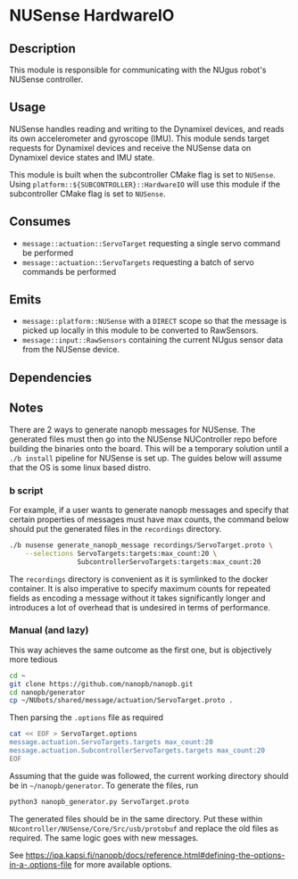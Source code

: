 # NUSense HardwareIO

## Description

This module is responsible for communicating with the NUgus robot's NUSense controller.

## Usage

NUSense handles reading and writing to the Dynamixel devices, and reads its own accelerometer and gyroscope (IMU). This module sends target requests for Dynamixel devices and receive the NUSense data on Dynamixel device states and IMU state.

This module is built when the subcontroller CMake flag is set to `NUSense`. Using `platform::${SUBCONTROLLER}::HardwareIO` will use this module if the subcontroller CMake flag is set to `NUSense`.

## Consumes

- `message::actuation::ServoTarget` requesting a single servo command be performed
- `message::actuation::ServoTargets` requesting a batch of servo commands be performed

## Emits

- `message::platform::NUSense` with a `DIRECT` scope so that the message is picked up locally in this module to be converted to RawSensors.
- `message::input::RawSensors` containing the current NUgus sensor data from the NUSense device.

## Dependencies

## Notes
There are 2 ways to generate nanopb messages for NUSense. The generated files must then go into the NUSense NUController repo before building the binaries onto the board. This will be a temporary solution until a `./b install` pipeline for NUSense is set up. The guides below will assume that the OS is some linux based distro.

### b script
For example, if a user wants to generate nanopb messages and specify that certain properties of messages must have max counts, the command below should put the generated files in the `recordings` directory.

```bash
./b nusense generate_nanopb_message recordings/ServoTarget.proto \
    --selections ServoTargets:targets:max_count:20 \
                 SubcontrollerServoTargets:targets:max_count:20
```
The `recordings` directory is convenient as it is symlinked to the docker container. It is also imperative to specify maximum counts for repeated fields as encoding a message without it takes significantly longer and introduces a lot of overhead that is undesired in terms of performance.

### Manual (and lazy)
This way achieves the same outcome as the first one, but is objectively more tedious

```bash
cd ~
git clone https://github.com/nanopb/nanopb.git
cd nanopb/generator
cp ~/NUbots/shared/message/actuation/ServoTarget.proto .
```

Then parsing the `.options` file as required
```bash
cat << EOF > ServoTarget.options
message.actuation.ServoTargets.targets max_count:20
message.actuation.SubcontrollerServoTargets.targets max_count:20
EOF
```

Assuming that the guide was followed, the current working directory should be in `~/nanopb/generator`. To generate the files, run

```bash
python3 nanopb_generator.py ServoTarget.proto
```

The generated files should be in the same directory. Put these within `NUcontroller/NUSense/Core/Src/usb/protobuf` and replace the old files as required. The same logic goes with new messages.

See https://jpa.kapsi.fi/nanopb/docs/reference.html#defining-the-options-in-a-.options-file for more available options.
